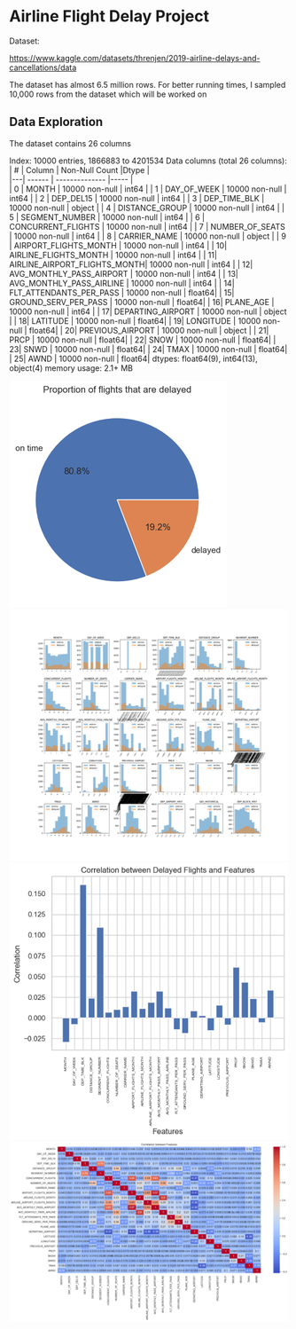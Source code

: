 # Airline Flight Delay Project
Dataset:

https://www.kaggle.com/datasets/threnjen/2019-airline-delays-and-cancellations/data

The dataset has almost 6.5 million rows. For better running times, I sampled 10,000 rows from the dataset which will be worked on

## Data Exploration

The dataset contains 26 columns

Index: 10000 entries, 1866883 to 4201534
Data columns (total 26 columns):
| # | Column                        | Non-Null Count  |Dtype   |  
|---| ------                        | --------------  |-----   |  
| 0 |  MONTH                        |  10000 non-null | int64  | 
| 1 |  DAY_OF_WEEK                  |  10000 non-null | int64  | 
| 2 |  DEP_DEL15                    |  10000 non-null | int64  | 
| 3 |  DEP_TIME_BLK                 |  10000 non-null | object | 
| 4 |  DISTANCE_GROUP               |  10000 non-null | int64  | 
| 5 |  SEGMENT_NUMBER               |  10000 non-null | int64  | 
| 6 |  CONCURRENT_FLIGHTS           |  10000 non-null | int64  | 
| 7 |  NUMBER_OF_SEATS              |  10000 non-null | int64  | 
| 8 |  CARRIER_NAME                 |  10000 non-null | object | 
| 9 |  AIRPORT_FLIGHTS_MONTH        |  10000 non-null | int64  | 
| 10|  AIRLINE_FLIGHTS_MONTH        |  10000 non-null | int64  | 
| 11|  AIRLINE_AIRPORT_FLIGHTS_MONTH|  10000 non-null | int64  | 
| 12|  AVG_MONTHLY_PASS_AIRPORT     |  10000 non-null | int64  | 
| 13|  AVG_MONTHLY_PASS_AIRLINE     |  10000 non-null | int64  | 
| 14|  FLT_ATTENDANTS_PER_PASS      |  10000 non-null | float64|
| 15|  GROUND_SERV_PER_PASS         |  10000 non-null | float64|
| 16|  PLANE_AGE                    |  10000 non-null | int64  | 
| 17|  DEPARTING_AIRPORT            |  10000 non-null | object |
| 18|  LATITUDE                     |  10000 non-null | float64|
| 19|  LONGITUDE                    |  10000 non-null | float64|
| 20|  PREVIOUS_AIRPORT             |  10000 non-null | object |
| 21|  PRCP                         |  10000 non-null | float64|
| 22|  SNOW                         |  10000 non-null | float64|
| 23|  SNWD                         |  10000 non-null | float64|
| 24|  TMAX                         |  10000 non-null | float64|
| 25|  AWND                         |  10000 non-null | float64|
dtypes: float64(9), int64(13), object(4)
memory usage: 2.1+ MB


![](results/delayedproportion.png)
![](results/flights.png)
![](results/correlation%20bar%20graph.png)
![](results/heatmap.png)





